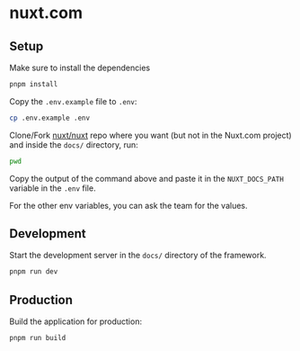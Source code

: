 # nuxt.com

## Setup

Make sure to install the dependencies

```bash
pnpm install
```

Copy the `.env.example` file to `.env`:

```bash
cp .env.example .env
```

Clone/Fork [nuxt/nuxt](https://github.com/nuxt/nuxt) repo where you want (but not in the Nuxt.com project) and inside the `docs/` directory, run:

```bash
pwd
```

Copy the output of the command above and paste it in the `NUXT_DOCS_PATH` variable in the `.env` file.

For the other env variables, you can ask the team for the values.

## Development

Start the development server in the `docs/` directory of the framework.

```bash
pnpm run dev
```

## Production

Build the application for production:

```bash
pnpm run build
```
